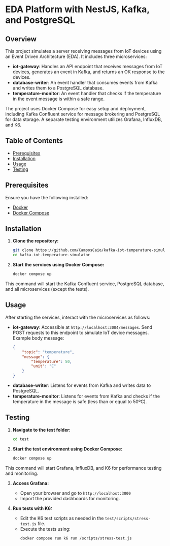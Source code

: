 # EDA Platform with NestJS, Kafka, and PostgreSQL

## Overview

This project simulates a server receiving messages from IoT devices using an Event Driven Architecture (EDA). It includes three microservices:

- **iot-gateway**: Handles an API endpoint that receives messages from IoT devices, generates an event in Kafka, and returns an OK response to the devices.
- **database-writer**: An event handler that consumes events from Kafka and writes them to a PostgreSQL database.
- **temperature-monitor**: An event handler that checks if the temperature in the event message is within a safe range.

The project uses Docker Compose for easy setup and deployment, including Kafka Confluent service for message brokering and PostgreSQL for data storage. A separate testing environment utilizes Grafana, InfluxDB, and K6.

## Table of Contents

- [Prerequisites](#prerequisites)
- [Installation](#installation)
- [Usage](#usage)
- [Testing](#testing)

## Prerequisites

Ensure you have the following installed:

- [Docker](https://www.docker.com/get-started)
- [Docker Compose](https://docs.docker.com/compose/install/)

## Installation

1. **Clone the repository:**
    ```bash
    git clone https://github.com/CamposCaio/kafka-iot-temperature-simulator.git
    cd kafka-iot-temperature-simulator
    ```

2. **Start the services using Docker Compose:**
    ```bash
    docker compose up
    ```

This command will start the Kafka Confluent service, PostgreSQL database, and all microservices (except the tests).

## Usage

After starting the services, interact with the microservices as follows:

- **iot-gateway**: Accessible at `http://localhost:3004/messages`. Send POST requests to this endpoint to simulate IoT device messages. Example body message:
    ```json
    {
        "topic": "temperature",
        "message": {
            "temperature": 50,
            "unit": "C"
        }
    }
    ```
- **database-writer**: Listens for events from Kafka and writes data to PostgreSQL.
- **temperature-monitor**: Listens for events from Kafka and checks if the temperature in the message is safe (less than or equal to 50ºC).

## Testing

1. **Navigate to the test folder:**
    ```bash
    cd test
    ```

2. **Start the test environment using Docker Compose:**
    ```bash
    docker compose up
    ```

This command will start Grafana, InfluxDB, and K6 for performance testing and monitoring.

3. **Access Grafana:**
    - Open your browser and go to `http://localhost:3000`
    - Import the provided dashboards for monitoring.

4. **Run tests with K6:**
    - Edit the K6 test scripts as needed in the `test/scripts/stress-test.js` file.
    - Execute the tests using:
      ```bash
      docker compose run k6 run /scripts/stress-test.js
      ```

